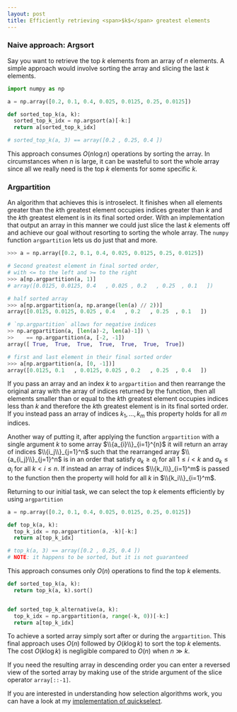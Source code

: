 ```yaml
---
layout: post
title: Efficiently retrieving <span>$k$</span> greatest elements
---
```

### Naive approach: Argsort
Say you want to retrieve the top <span>$k$</span> elements from an array of <span>$n$</span> elements. A simple approach would involve sorting the array and slicing the last <span>$k$</span> elements.

```python
import numpy as np

a = np.array([0.2, 0.1, 0.4, 0.025, 0.0125, 0.25, 0.0125])

def sorted_top_k(a, k):
  sorted_top_k_idx = np.argsort(a)[-k:]
  return a[sorted_top_k_idx]

# sorted_top_k(a, 3) == array([0.2 , 0.25, 0.4 ])
```
This approach consumes <span>$O(n \log n)$</span> operations by sorting the array. In circumstances when <span>$n$</span> is large, it can be wasteful to sort the whole array since all we really need is the top <span>$k$</span> elements for some specific <span>$k$</span>.

### Argpartition
An algorithm that achieves this is introselect. It finishes when all elements greater than the <span>$k$</span>th greatest element occupies indices greater than <span>$k$</span> and the <span>$k$</span>th greatest element is in its final sorted order. With an implementation that output an array in this manner we could just slice the last <span>$k$</span> elements off and achieve our goal without resorting to sorting the whole array. The `numpy` function `argpartition` lets us do just that and more.
 
```python
>>> a = np.array([0.2, 0.1, 0.4, 0.025, 0.0125, 0.25, 0.0125])

# Second greatest element in final sorted order, 
# with <= to the left and >= to the right
>>> a[np.argpartition(a, 1)]
# array([0.0125, 0.0125, 0.4   , 0.025 , 0.2   , 0.25  , 0.1   ])

# half sorted array
>>> a[np.argpartition(a, np.arange(len(a) // 2))]
array([0.0125, 0.0125, 0.025 , 0.4   , 0.2   , 0.25  , 0.1   ])

# `np.argpartition` allows for negative indices
>> np.argpartition(a, [len(a)-2, len(a)-1]) \
>>    == np.argpartition(a, [-2, -1])
array([ True,  True,  True,  True,  True,  True,  True])

# first and last element in their final sorted order
>>> a[np.argpartition(a, [0, -1])]
array([0.0125, 0.1   , 0.0125, 0.025 , 0.2   , 0.25  , 0.4   ])
```

If you pass an array and an index <span>$k$</span> to `argpartition` and then rearrange the original array with the array of indices returned by the function, then all elements smaller than or equal to the <span>$k$</span>th greatest element occupies indices less than <span>$k$</span> and therefore the <span>$k$</span>th greatest element is in its final sorted order. If you instead pass an array of indices <span>$k_1 ,..., k_m$</span> this property holds for all <span>$m$</span> indices.

Another way of putting it, after applying the function `argpartition` with a single argument <span>$k$</span> to some array <span>$\\{a_{i}\\}_{i=1}^{n}$</span> it will return an array of indices <span>$\\{i_j\\}_{j=1}^n$</span> such that the rearranged array <span>$\\{a_{i_j}\\}_{j=1}^n$</span> is in an order that satisfy <span>$a_k \ge a_i$</span> for all <span>$1 \le i \lt k$</span> and <span>$a_k \le a_i$</span> for all <span>$k \lt i \le n$</span>. If instead an array of indices <span>$\\{k_i\\}_{i=1}^m$</span> is passed to the function then the property will hold for all <span>$k$</span> in <span>$\\{k_i\\}_{i=1}^m$</span>.

Returning to our initial task, we can select the top <span>$k$</span> elements efficiently by using `argpartition`
```python
a = np.array([0.2, 0.1, 0.4, 0.025, 0.0125, 0.25, 0.0125])

def top_k(a, k):
  top_k_idx = np.argpartition(a, -k)[-k:]
  return a[top_k_idx]

# top_k(a, 3) == array([0.2 , 0.25, 0.4 ])
# NOTE: it happens to be sorted, but it is not guaranteed
```
This approach consumes only <span>$O(n)$</span> operations to find the top <span>$k$</span> elements.

``` python
def sorted_top_k(a, k):
  return top_k(a, k).sort()


def sorted_top_k_alternative(a, k):
  top_k_idx = np.argpartition(a, range(-k, 0))[-k:]
  return a[top_k_idx]
```
 To achieve a sorted array simply sort after or during the `argpartition`. This final approach uses <span>$O(n)$</span> followed by <span>$O(k \log k)$</span> to sort the top <span>$k$</span> elements. The cost <span>$O(k \log k)$</span> is negligible compared to <span>$O(n)$</span> when <span>$n \gg k$</span>.
 
 If you need the resulting array in descending order you can enter a reversed view of the sorted array by making use of the stride argument of the slice operator `array[::-1]`.

If you are interested in understanding how selection algorithms work, you can have a look at my [implementation of quickselect](https://gist.github.com/andrejonasson/17c9e9641e1bfd1134f5481ba6f99c32).